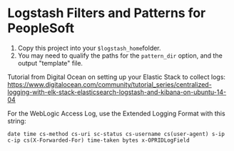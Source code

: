 # Logstash Filters and Patterns for PeopleSoft

1. Copy this project into your ``$logstash_home``folder.
1. You may need to qualify the paths for the `pattern_dir` option, and the output "template" file.


Tutorial from Digital Ocean on setting up your Elastic Stack to collect logs: https://www.digitalocean.com/community/tutorial_series/centralized-logging-with-elk-stack-elasticsearch-logstash-and-kibana-on-ubuntu-14-04

For the WebLogic Access Log, use the Extended Logging Format with this string:

    date time cs-method cs-uri sc-status cs-username cs(user-agent) s-ip c-ip cs(X-Forwarded-For) time-taken bytes x-OPRIDLogField
